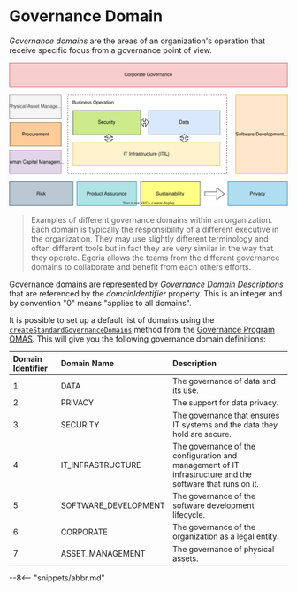 <!-- SPDX-License-Identifier: CC-BY-4.0 -->
<!-- Copyright Contributors to the ODPi Egeria project. -->


# Governance Domain

*Governance domains* are the areas of an organization's operation that receive specific focus from a governance point of view.

![Goverrnance Domain Examples](/services/omas/governance-program/governance-domain-examples.svg)
> Examples of different governance domains within an organization.  Each domain is typically the responsibility of a different executive in the organization.  They may use slightly different terminology and often different tools but in fact they are very similar in the way that they operate.  Egeria allows the teams from the different governance domains to collaborate and benefit from each others efforts.

Governance domains are represented by *[Governance Domain Descriptions](/types/4/0401-Governance-Definitions)* that are referenced by the *domainIdentifier* property.  This is an integer and by convention "0" means "applies to all domains".

It is possible to set up a default list of domains using the [`createStandardGovernanceDomains`](https://odpi.github.io/egeria/org/odpi/openmetadata/accessservices/governanceprogram/api/GovernanceDomainInterface.html) method from the [Governance Program OMAS](/services/omas/governance-program/overview). This will give you the following governance domain definitions:

| Domain Identifier | Domain Name | Description                                                                                                           |
| :-------- | :-------- |:----------------------------------------------------------------------------------------------------------------------|
| 1 | DATA | The governance of data and its use. |
| 2 | PRIVACY | The support for data privacy. |
| 3 | SECURITY | The governance that ensures IT systems and the data they hold are secure. |
| 4 | IT_INFRASTRUCTURE | The governance of the configuration and management of IT infrastructure and the software that runs on it. |
| 5 | SOFTWARE_DEVELOPMENT | The governance of the software development lifecycle.|
| 6 | CORPORATE | The governance of the organization as a legal entity.|
| 7 | ASSET_MANAGEMENT | The governance of physical assets.| 


--8<-- "snippets/abbr.md"
